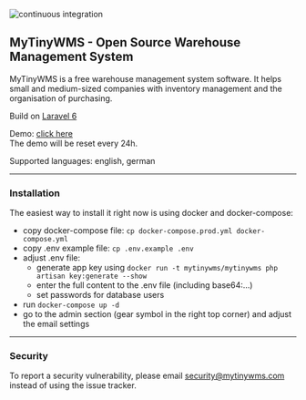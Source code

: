 ![continuous integration](https://github.com/alex-LE/myTinyWMS/workflows/continuous%20integration/badge.svg)

## MyTinyWMS - Open Source Warehouse Management System

MyTinyWMS is a free warehouse management system software. It helps small and medium-sized companies with inventory management and the organisation of purchasing.

Build on [Laravel 6](http://laravel.com)

Demo: [click here](https://demo.mytinywms.com)  
The demo will be reset every 24h.

Supported languages: english, german

-----

### Installation

The easiest way to install it right now is using docker and docker-compose:

- copy docker-compose file: `cp docker-compose.prod.yml docker-compose.yml`
- copy .env example file: `cp .env.example .env`
- adjust .env file:
    - generate app key using `docker run -t mytinywms/mytinywms php artisan key:generate --show`
    - enter the full content to the .env file (including base64:...)
    - set passwords for database users
- run `docker-compose up -d`
- go to the admin section (gear symbol in the right top corner) and adjust the email settings

-----

### Security

To report a security vulnerability, please email security@mytinywms.com instead of using the issue tracker. 